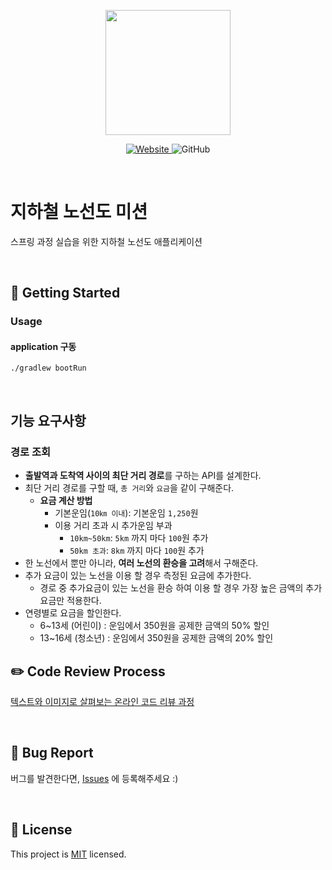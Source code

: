 <p align="center">
    <img width="200px;" src="https://raw.githubusercontent.com/woowacourse/atdd-subway-admin-frontend/master/images/main_logo.png"/>
</p>
<p align="center">
  <a href="https://techcourse.woowahan.com/c/Dr6fhku7" alt="woowacuorse subway">
    <img alt="Website" src="https://img.shields.io/website?url=https%3A%2F%2Fedu.nextstep.camp%2Fc%2FR89PYi5H">
  </a>
  <img alt="GitHub" src="https://img.shields.io/github/license/woowacourse/atdd-subway-path">
</p>

<br>

# 지하철 노선도 미션

스프링 과정 실습을 위한 지하철 노선도 애플리케이션

<br>

## 🚀 Getting Started

### Usage

#### application 구동

```
./gradlew bootRun
```

<br>

## 기능 요구사항

### 경로 조회

- **출발역과 도착역 사이의 최단 거리 경로**를 구하는 API를 설계한다.
- 최단 거리 경로를 구할 때, `총 거리`와 `요금`을 같이 구해준다.
    - **요금 계산 방법**
        - 기본운임(`10㎞ 이내`): 기본운임 `1,250`원
        - 이용 거리 초과 시 추가운임 부과
            - `10km~50km`: `5km` 까지 마다 `100`원 추가
            - `50km 초과`: `8km` 까지 마다 `100`원 추가
- 한 노선에서 뿐만 아니라, **여러 노선의 환승을 고려**해서 구해준다.
- 추가 요금이 있는 노선을 이용 할 경우 측정된 요금에 추가한다.
    - 경로 중 추가요금이 있는 노선을 환승 하여 이용 할 경우 가장 높은 금액의 추가 요금만 적용한다.
- 연령별로 요금을 할인한다.
    - 6~13세 (어린이) : 운임에서 350원을 공제한 금액의 50% 할인
    - 13~16세 (청소년) : 운임에서 350원을 공제한 금액의 20% 할인

## ✏️ Code Review Process

[텍스트와 이미지로 살펴보는 온라인 코드 리뷰 과정](https://github.com/next-step/nextstep-docs/tree/master/codereview)

<br>

## 🐞 Bug Report

버그를 발견한다면, [Issues](https://github.com/woowacourse/atdd-subway-path/issues) 에 등록해주세요 :)

<br>

## 📝 License

This project is [MIT](https://github.com/woowacourse/atdd-subway-path/blob/master/LICENSE) licensed.
